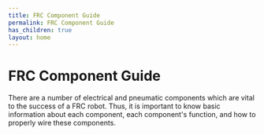 ```yaml
---
title: FRC Component Guide
permalink: FRC Component Guide
has_children: true
layout: home
---
```


# FRC Component Guide

There are a number of electrical and pneumatic components which are vital to the success of a FRC robot. Thus, it is important to know basic information about each component, each component's function, and how to properly wire these components.